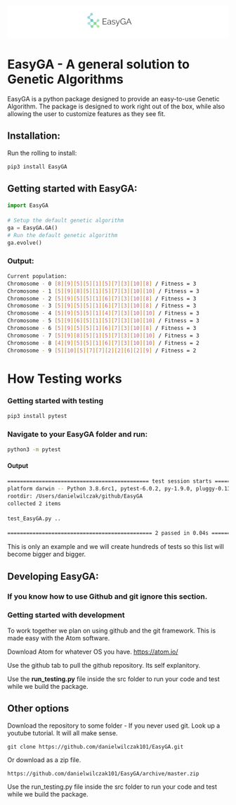 <img src="https://github.com/danielwilczak101/EasyGA/blob/master/images/github_logo.png">

# EasyGA - A general solution to Genetic Algorithms

EasyGA is a python package designed to provide an easy-to-use Genetic Algorithm. The package is designed to work right out of the box, while also allowing the user to customize features as they see fit.

## Installation:

Run the rolling to install:

```Python
pip3 install EasyGA
```

## Getting started with EasyGA:
```Python
import EasyGA

# Setup the default genetic algorithm
ga = EasyGA.GA()
# Run the default genetic algorithm
ga.evolve()
```

### Output:
```bash
Current population:
Chromosome - 0 [8][9][5][5][1][5][7][3][10][8] / Fitness = 3
Chromosome - 1 [5][9][8][5][1][5][7][3][10][10] / Fitness = 3
Chromosome - 2 [5][9][5][5][1][6][7][3][10][8] / Fitness = 3
Chromosome - 3 [5][9][5][5][1][6][7][3][10][8] / Fitness = 3
Chromosome - 4 [5][9][5][5][1][4][7][3][10][10] / Fitness = 3
Chromosome - 5 [5][9][6][5][1][5][7][3][10][10] / Fitness = 3
Chromosome - 6 [5][9][5][5][1][6][7][3][10][8] / Fitness = 3
Chromosome - 7 [5][9][8][5][1][5][7][3][10][10] / Fitness = 3
Chromosome - 8 [4][9][5][5][1][6][7][3][10][10] / Fitness = 2
Chromosome - 9 [5][10][5][7][7][2][2][6][2][9] / Fitness = 2
```



# How Testing works

### Getting started with testing

```bash
pip3 install pytest
```

### Navigate to your EasyGA folder and run:
```bash
python3 -m pytest
```

#### Output
```bash
============================================= test session starts ==============================================
platform darwin -- Python 3.8.6rc1, pytest-6.0.2, py-1.9.0, pluggy-0.13.1
rootdir: /Users/danielwilczak/github/EasyGA
collected 2 items                                                                                              

test_EasyGA.py ..                                                                                        [100%]

============================================== 2 passed in 0.04s ===============================================
```

This is only an example and we will create hundreds of tests so this list will become bigger and bigger.


## Developing EasyGA:
### If you know how to use Github and git ignore this section.

### Getting started with development
To work together we plan on using github and the git framework. This is made easy with the Atom software.

Download Atom for whatever OS you have.
https://atom.io/

Use the github tab to pull the github repository. Its self explanitory.

Use the <b>run_testing.py</b> file inside the src folder to run your code and test while we build the package.

## Other options

Download the repository to some folder - If you never used git. Look up a youtube tutorial. It will all make sense.
```
git clone https://github.com/danielwilczak101/EasyGA.git
```
Or download as a zip file.
```
https://github.com/danielwilczak101/EasyGA/archive/master.zip
```
Use the run_testing.py file inside the src folder to run your code and test while we build the package.
